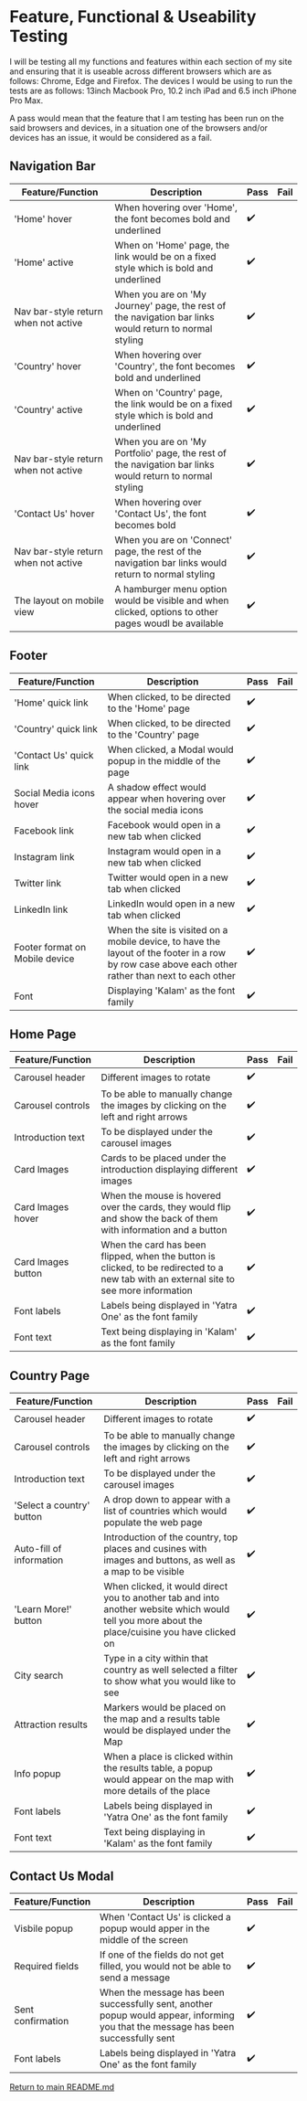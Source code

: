 # Feature, Functional & Useability Testing

I will be testing all my functions and features within each section of my site and ensuring that it is useable across different browsers which are as follows: Chrome, Edge and Firefox. The devices I would be using to run the tests are as follows: 13inch Macbook Pro, 10.2 inch iPad and 6.5 inch iPhone Pro Max.

A pass would mean that the feature that I am testing has been run on the said browsers and devices, in a situation one of the browsers and/or devices has an issue, it would be considered as a fail.

## Navigation Bar

Feature/Function | Description | Pass | Fail
------------ | ------------- | ------------- | -------------
'Home' hover | When hovering over 'Home', the font becomes bold and underlined | :heavy_check_mark: |
'Home' active | When on 'Home' page, the link would be on a fixed style which is bold and underlined | :heavy_check_mark: |
Nav bar-style return when not active | When you are on 'My Journey' page, the rest of the navigation bar links would return to normal styling  | :heavy_check_mark: |
'Country' hover | When hovering over 'Country', the font becomes bold and underlined | :heavy_check_mark: |
'Country' active | When on 'Country' page, the link would be on a fixed style which is bold and underlined | :heavy_check_mark: |
Nav bar-style return when not active |  When you are on 'My Portfolio' page, the rest of the navigation bar links would return to normal styling  | :heavy_check_mark: |
'Contact Us' hover | When hovering over 'Contact Us', the font becomes bold | :heavy_check_mark: |
Nav bar-style return when not active |  When you are on 'Connect' page, the rest of the navigation bar links would return to normal styling  | :heavy_check_mark: |
The layout on mobile view | A hamburger menu option would be visible and when clicked, options to other pages woudl be available| :heavy_check_mark: |

## Footer

Feature/Function | Description | Pass | Fail
------------ | ------------- | ------------- | -------------
'Home' quick link | When clicked, to be directed to the 'Home' page | :heavy_check_mark: |
'Country' quick link | When clicked, to be directed to the 'Country' page | :heavy_check_mark: |
'Contact Us' quick link | When clicked, a Modal would popup in the middle of the page | :heavy_check_mark: |
Social Media icons hover | A shadow effect would appear when hovering over the social media icons | :heavy_check_mark: |
Facebook link | Facebook would open in a new tab when clicked | :heavy_check_mark: |
Instagram link | Instagram would open in a new tab when clicked | :heavy_check_mark: |
Twitter link | Twitter would open in a new tab when clicked | :heavy_check_mark: |
LinkedIn link | LinkedIn would open in a new tab when clicked | :heavy_check_mark: |
Footer format on Mobile device | When the site is visited on a mobile device, to have the layout of the footer in a row by row case above each other rather than next to each other | :heavy_check_mark: |
Font | Displaying 'Kalam' as the font family | :heavy_check_mark: |

## Home Page

Feature/Function | Description | Pass | Fail
------------ | ------------- | ------------- | -------------
Carousel header | Different images to rotate | :heavy_check_mark: |
Carousel controls | To be able to manually change the images by clicking on the left and right arrows  | :heavy_check_mark: |
Introduction text | To be displayed under the carousel images  | :heavy_check_mark: |
Card Images | Cards to be placed under the introduction displaying different images | :heavy_check_mark: |
Card Images hover | When the mouse is hovered over the cards, they would flip and show the back of them with information and a button | :heavy_check_mark: |
Card Images button | When the card has been flipped, when the button is clicked, to be redirected to a new tab with an external site to see more information | :heavy_check_mark: |
Font labels | Labels being displayed in 'Yatra One' as the font family | :heavy_check_mark: |
Font text | Text being displaying in 'Kalam' as the font family | :heavy_check_mark: |

## Country Page

Feature/Function | Description | Pass | Fail
------------ | ------------- | ------------- | -------------
Carousel header | Different images to rotate | :heavy_check_mark: |
Carousel controls | To be able to manually change the images by clicking on the left and right arrows  | :heavy_check_mark: |
Introduction text | To be displayed under the carousel images  | :heavy_check_mark: |
'Select a country' button | A drop down to appear with a list of countries which would populate the web page  | :heavy_check_mark: |
Auto-fill of information | Introduction of the country, top places and cusines with images and buttons, as well as a map to be visible | :heavy_check_mark: |
'Learn More!' button | When clicked, it would direct you to another tab and into another website which would tell you more about the place/cuisine you have clicked on | :heavy_check_mark: |
City search | Type in a city within that country as well selected a filter to show what you would like to see | :heavy_check_mark: |
Attraction results | Markers would be placed on the map and a results table would be displayed under the Map | :heavy_check_mark: |
Info popup | When a place is clicked within the results table, a popup would appear on the map with more details of the place | :heavy_check_mark: |
Font labels | Labels being displayed in 'Yatra One' as the font family | :heavy_check_mark: |
Font text | Text being displaying in 'Kalam' as the font family | :heavy_check_mark: |

## Contact Us Modal

Feature/Function | Description | Pass | Fail
------------ | ------------- | ------------- | -------------
Visbile popup | When 'Contact Us' is clicked a popup would apper in the middle of the screen | :heavy_check_mark: |
Required fields | If one of the fields do not get filled, you would not be able to send a message |  :heavy_check_mark: |
Sent confirmation | When the message has been successfully sent, another popup would appear, informing you that the message has been successfully sent | :heavy_check_mark: |
Font labels | Labels being displayed in 'Yatra One' as the font family | :heavy_check_mark: |

[Return to main README.md](https://github.com/adnanmuhtadi/milestone-project-2)
